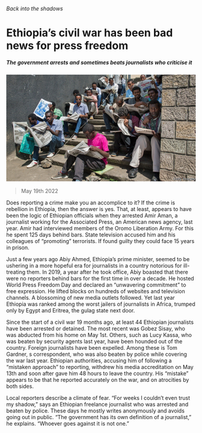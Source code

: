 ###### Back into the shadows

# Ethiopia’s civil war has been bad news for press freedom 

##### The government arrests and sometimes beats journalists who criticise it 

![image](images/20220521_MAP502.jpg) 

> May 19th 2022 

Does reporting a crime make you an accomplice to it? If the crime is rebellion in Ethiopia, then the answer is yes. That, at least, appears to have been the logic of Ethiopian officials when they arrested Amir Aman, a journalist working for the Associated Press, an American news agency, last year. Amir had interviewed members of the Oromo Liberation Army. For this he spent 125 days behind bars. State television accused him and his colleagues of “promoting” terrorists. If found guilty they could face 15 years in prison. 

Just a few years ago Abiy Ahmed, Ethiopia’s prime minister, seemed to be ushering in a more hopeful era for journalists in a country notorious for ill-treating them. In 2019, a year after he took office, Abiy boasted that there were no reporters behind bars for the first time in over a decade. He hosted World Press Freedom Day and declared an “unwavering commitment” to free expression. He lifted blocks on hundreds of websites and television channels. A blossoming of new media outlets followed. Yet last year Ethiopia was ranked among the worst jailers of journalists in Africa, trumped only by Egypt and Eritrea, the gulag state next door. 

Since the start of a civil war 19 months ago, at least 44 Ethiopian journalists have been arrested or detained. The most recent was Gobez Sisay, who was abducted from his home on May 1st. Others, such as Lucy Kassa, who was beaten by security agents last year, have been hounded out of the country. Foreign journalists have been expelled. Among these is Tom Gardner, s correspondent, who was also beaten by police while covering the war last year. Ethiopian authorities, accusing him of following a “mistaken approach” to reporting, withdrew his media accreditation on May 13th and soon after gave him 48 hours to leave the country. His “mistake” appears to be that he reported accurately on the war, and on atrocities by both sides.

Local reporters describe a climate of fear. “For weeks I couldn’t even trust my shadow,” says an Ethiopian freelance journalist who was arrested and beaten by police. These days he mostly writes anonymously and avoids going out in public. “The government has its own definition of a journalist,” he explains. “Whoever goes against it is not one.” 

